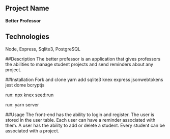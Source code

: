 ## Project Name
**Better Professor**

## Technologies
Node, Express, Sqlite3, PostgreSQL


##Description
The better professor is an application that gives professors the abilities to manage student projects and send reminders about any project.

##Installation
Fork and clone 
yarn add sqlite3 knex express jsonwebtokens jest dome bcryptjs

run: npx knex seed:run

run: yarn server

##Usage
The front-end has the ability to login and register. The user is stored in the user table. Each user can have a reminder associated with them. A user has the ability to add or delete a student. Every student can be associated with a project. 
